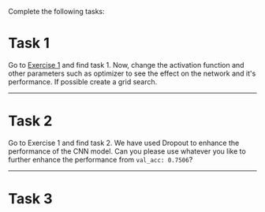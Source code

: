 Complete the following tasks: 


# Task 1

Go to [Exercise 1](https://github.com/sagihaider/CE888_2021/blob/main/Lab_7/Exercise_1_CNN.ipynb) and find task 1. Now, change the activation function and other parameters such as optimizer to see the effect on the network and it's performance. If possible create a grid search.

*** 

# Task 2


Go to Exercise 1 and find task 2. We have used Dropout to enhance the performance of the CNN model. Can you please use whatever you like to further enhance the performance from `val_acc: 0.7506`? 

***

# Task 3
